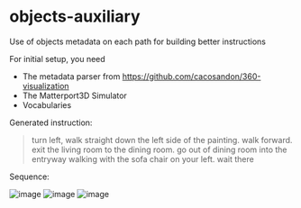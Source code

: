 # objects-auxiliary
Use of objects metadata on each path for building better instructions

For initial setup, you need

- The metadata parser from https://github.com/cacosandon/360-visualization
- The Matterport3D Simulator
- Vocabularies

Generated instruction: 

> turn left, walk straight down the left side of the painting. walk forward. exit the living room to the dining room. go out of dining room into the entryway walking with the sofa chair on your left. wait there

Sequence:

![image](https://user-images.githubusercontent.com/30879716/148648385-b393d63b-6e0f-416a-a1d4-185bdee1c1e4.png)
![image](https://user-images.githubusercontent.com/30879716/148648389-1e4c70bc-6888-487f-a077-b1a7025a4fb4.png)
![image](https://user-images.githubusercontent.com/30879716/148648395-bdfdc1c8-bd09-4fd4-8404-8fc41748dc97.png)
